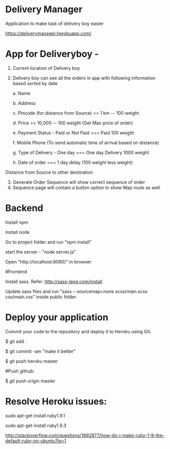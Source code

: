 # Delivery Manager
Application to make task of delivery boy easier

https://deliverymanager.herokuapp.com/

# App for Deliveryboy -

1. Current location of Delivery boy
2. Delivery boy can see all the orders in app with following information based sorted by date

	a. Name

	b. Address

	c. Pincode (for distance from Source) == 1 km -- 100 weight

	d. Price == 10,000 -- 100 weight (Get Max price of order)

	e. Payment Status - Paid or Not Paid === Paid 100 weight

	f. Mobile Phone (To send automatic time of arrival based on distance)

	g. Type of Delivery - One day === One day Delivery 1000 weight

	h. Date of order === 1 day delay (100 weight less weight)

Distance from Source to other destination

3. Generate Order Sequence will show correct sequence of order
4. Sequence page will contain a button option to show Map route as well

# Backend

Install npm

Install node

Go to project folder and run "npm install"

start the server - "node server.js"

Open "http://localhost:8080/" in browser


#Frontend

Install sass. Refer: http://sass-lang.com/install

Update sass files and run "sass --sourcemap=none scss/main.scss css/main.css" inside public folder

# Deploy your application

Commit your code to the repository and deploy it to Heroku using Git.

$ git add .

$ git commit -am "make it better"

$ git push heroku master


#Push github:

$ git push origin master

# Resolve Heroku issues:

sudo apt-get install ruby1.9.1

sudo apt-get install ruby1.9.3

http://stackoverflow.com/questions/1892877/how-do-i-make-ruby-1-9-the-default-ruby-on-ubuntu?lq=1




